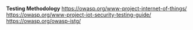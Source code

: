 **Testing Methodology**
https://owasp.org/www-project-internet-of-things/
https://owasp.org/www-project-iot-security-testing-guide/
https://owasp.org/owasp-istg/